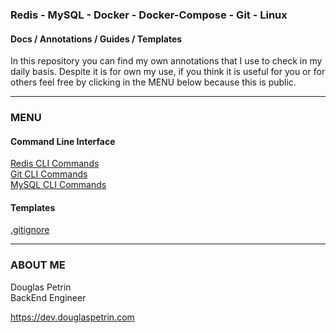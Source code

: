 ### Redis - MySQL - Docker - Docker-Compose - Git - Linux  
#### Docs / Annotations / Guides / Templates


In this repository you can find my own annotations that I use to check in my daily basis. Despite it is for own my use, if you think it is useful for you or for others feel free by clicking in the MENU below because this is public.

---
### MENU

#### Command Line Interface
[Redis CLI Commands](redis/RedisCLI_Commands.md)  
[Git CLI Commands](git/GitCLI_Commands.md)  
[MySQL CLI Commands](mysql/MySQLCLI_Commands.md)  

#### Templates
[.gitignore](git/.gitignore_Template)  


---
### ABOUT ME  
Douglas Petrin  
BackEnd Engineer 

https://dev.douglaspetrin.com